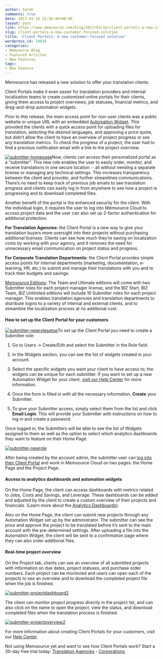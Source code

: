 ```yaml
---
author: Sarah
comments: true
date: 2017-03-16 13:36:40+00:00
layout: post
link: https://www.memsource.com/blog/2017/03/16/client-portals-a-new-customer-focused-solution/
slug: client-portals-a-new-customer-focused-solution
title: 'Client Portals: A new customer-focused solution'
wordpress_id: 14034
categories:
- Memsource Blog
- Featured Articles
- New Features
tags:
- New Feature
---
```


Memsource has released a new solution to offer your translation clients.

Client Portals make it even easier for translation providers and internal localization teams to create customized online portals for their clients, giving them access to project overviews, job statuses, financial metrics, and drag-and-drop automation widgets.<!-- more -->



Prior to this release, the main access point for non-user clients was a public website or unique URL with an embedded [Automation Widget](https://wiki.memsource.com/wiki/Automation_Widget). This provided the clients with a quick access point for uploading files for translation, selecting the desired languages, and approving a price quote, but didn’t allow the client to have an overview of project progress or see any translation metrics. To check the progress of a project, the user had to find a previous notification email with a link to the project overview.

[![submitter-homepage](http://www.memsource.com/wp-content/uploads/2017/03/Submitter-HomePage.png)](http://www.memsource.com/wp-content/uploads/2017/03/Submitter-HomePage.png)Now, clients can access their personalized portal as a “submitter”. This new role enables the user to easily order, monitor, and receive translations in one secure location  - all without needing a separate license or managing any technical settings. This increases transparency between the client and provider, and further streamlines communications. There’s no need to keep track of previous job emails to see translation progress and clients can easily log in from anywhere to see how a project is progressing and to download completed files.

Another benefit of the portal is the enhanced security for the client. With the individual login, it requires the user to log into Memsource Cloud to access project data and the user can also set up 2-factor authentication for additional protection.

**For Translation Agencies:** the Client Portal is a new way to give your translation buyers more oversight into their projects without purchasing additional licenses. Clients can see how much they’re saving on localization costs by working with your agency, and it removes the need for unnecessary email communication on project status and progress.

**For Corporate Translation Departments:** the Client Portal provides simple access points for internal departments (marketing, documentation, e-learning, HR, etc.) to submit and manage their translations with you and to track their budgets and savings.

[Memsource Editions](http://www.memsource.com/pricing/): The Team and Ultimate editions will come with two Submitter roles for each project manager license, and the BIZ Start, BIZ Team, BIZ Unlimited editions will include 10 Submitter roles for each project manager. This enables translation agencies and translation departments to distribute logins to a variety of internal and external clients, and to streamline the localization process at no additional cost.


#### How to set up the Client Portal for your customers


[![submitter-newrolesetup](http://www.memsource.com/wp-content/uploads/2017/03/Submitter-NewRoleSetup.png)](http://www.memsource.com/wp-content/uploads/2017/03/Submitter-NewRoleSetup.png)To set up the Client Portal you need to create a Submitter role: 



 	
  1. Go to Users -> Create/Edit and select the Submitter in the Role field.

 	
  2. In the Widgets section, you can see the list of widgets created in your account.

 	
  3. Select the specific widgets you want your client to have access to; the widgets can be unique for each submitter. If you want to set up a new Automation Widget for your client, [visit our Help Center](https://help.memsource.com/hc/en-us/articles/115003461331-Automation-Widget) for more information.

 	
  4. Once the form is filled in with all the necessary information, **Create** your Submitter.

 	
  5. To give your Submitter access, simply select them from the list and click **Email Login**. This will provide your Submitter with instructions on how to log in and create a password.


Once logged in, the Submitters will be able to see the list of Widgets assigned to them as well as the option to select which analytics dashboards they want to feature on their Home Page.

[![submitter-newrole](http://www.memsource.com/wp-content/uploads/2017/03/Submitter-NewRole.png)](http://www.memsource.com/wp-content/uploads/2017/03/Submitter-NewRole.png)

After being created by the account admin, the submitter user can [log into their Client Portal](https://cloud.memsource.com/web/login/auth?format_=) and work in Memsource Cloud on two pages: the Home Page and the Project Page.


#### Access to analytics dashboards and automation widgets


On the Home Page, the client can access dashboards with metrics related to Jobs, Costs and Savings, and Leverage. These dashboards can be added and adjusted by the client to create a custom overview of their projects and financials. (Learn more about the [Analytics Dashboards](http://www.memsource.com/blog/2017/02/27/new-homepage-analytics-dashboards-to-track-localization/)).

Also on the Home Page, the client can submit new projects through any Automation Widget set up by the administrator. The submitter can see the price and approve the project to be translated before it’s sent to the main account with the pre-determined settings. After uploading a file into the Automation Widget, the client will be sent to a confirmation page where they can also order additional files.


#### Real-time project overview


On the Project tab, clients can see an overview of all submitted projects with information on due dates, project statuses, and purchase order numbers. Each project can be monitored and users can open each of the projects to see an overview and to download the completed project file when the job is finished.

[![submitter-projectdashboard2](http://www.memsource.com/wp-content/uploads/2017/03/Submitter-ProjectDashboard2-1024x306.png)](http://www.memsource.com/wp-content/uploads/2017/03/Submitter-ProjectDashboard2.png)

The client can monitor project progress directly in the project list, and can also click on the name to open the project, view the status, and download completed files when the translation process is finished.

[![submitter-projectoverview2](http://www.memsource.com/wp-content/uploads/2017/03/Submitter-ProjectOverview2.png)](http://www.memsource.com/wp-content/uploads/2017/03/Submitter-ProjectOverview2.png)

For more information about creating Client Portals for your customers, visit our [Help Center](https://help.memsource.com/).

Not using Memsource yet and want to see how Client Portals work?
Start a 30-day free trial today: [Translation Agencies](https://cloud.memsource.com/web/organization/signup?e=ULTIMATE) - [Corporations](https://cloud.memsource.com/web/organization/signup?e=ULTIMATE)
